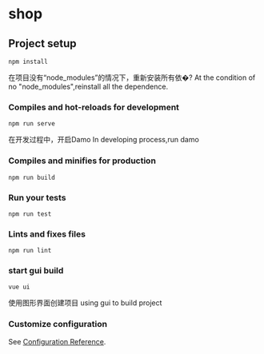# shop

## Project setup
```
npm install
```
在项目没有“node_modules”的情况下，重新安装所有依�?
At the condition of no "node_modules",reinstall all the dependence.
### Compiles and hot-reloads for development
```
npm run serve
```
在开发过程中，开启Damo
In developing process,run damo
### Compiles and minifies for production
```
npm run build
```

### Run your tests
```
npm run test
```

### Lints and fixes files
```
npm run lint
```

### start gui build
```
vue ui
```
使用图形界面创建项目
using gui to build project
### Customize configuration
See [Configuration Reference](https://cli.vuejs.org/config/).

